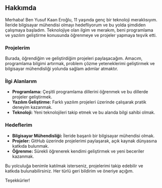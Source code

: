 ## Hakkımda

Merhaba! Ben Yusuf Kaan Eroğlu, 11 yaşında genç bir teknoloji meraklısıyım. İleride bilgisayar mühendisi olmayı hedefliyorum ve bu yolda şimdiden çalışmaya başladım. Teknolojiye olan ilgim ve merakım, beni programlama ve yazılım geliştirme konusunda öğrenmeye ve projeler yapmaya teşvik etti.

### Projelerim

Burada, öğrendiğim ve geliştirdiğim projeleri paylaşacağım. Amacım, programlama bilgimi artırmak, problem çözme yeteneklerimi geliştirmek ve bilgisayar mühendisliği yolunda sağlam adımlar atmaktır.

### İlgi Alanlarım

- **Programlama:** Çeşitli programlama dillerini öğrenmek ve bu dillerde projeler geliştirmek.
- **Yazılım Geliştirme:** Farklı yazılım projeleri üzerinde çalışarak pratik deneyim kazanmak.
- **Teknoloji:** Yeni teknolojileri takip etmek ve bu alanda bilgi sahibi olmak.

### Hedeflerim

- **Bilgisayar Mühendisliği:** İleride başarılı bir bilgisayar mühendisi olmak.
- **Projeler:** GitHub üzerinde projelerimi paylaşarak, açık kaynak dünyasına katkıda bulunmak.
- **Öğrenme:** Sürekli öğrenerek kendimi geliştirmek ve yeni beceriler kazanmak.

Bu yolculuğa benimle katılmak isterseniz, projelerimi takip edebilir ve katkıda bulunabilirsiniz. Her türlü geri bildirim ve öneriye açığım. 

Teşekkürler!
